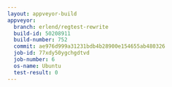 ```yaml
---
layout: appveyor-build
appveyor:
  branch: erlend/regtest-rewrite
  build-id: 50208911
  build-number: 752
  commit: ae976d999a31231bdb4b28900e154655ab480326
  job-id: 77xdy50ygchgdtvd
  job-number: 6
  os-name: Ubuntu
  test-result: 0
---
```

